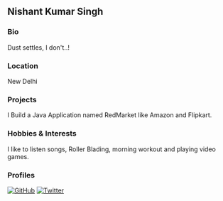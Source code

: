 ## Nishant Kumar Singh

### Bio
Dust settles, I don't..! 

### Location
New Delhi

### Projects
I Build a Java Application named RedMarket like Amazon and Flipkart. 

### Hobbies & Interests
I like to listen songs, Roller Blading, morning workout and playing video games.

### Profiles
[![GitHub][github-img]](https://github.com/nishantnksingh) 
[![Twitter][twitter-img]](https://twitter.com/nishantnksingh)
  
<!-- Don't edit the below 2 lines -->
[twitter-img]: https://i.imgur.com/wWzX9uB.png
[github-img]: https://i.imgur.com/9I6NRUm.png
